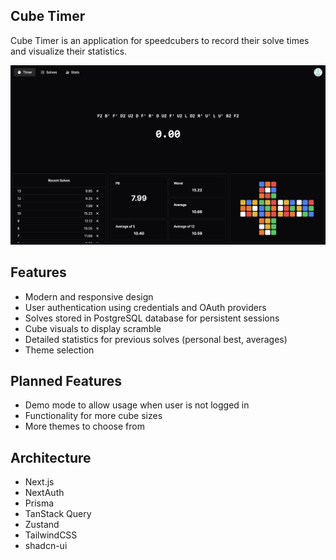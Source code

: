 ## Cube Timer

Cube Timer is an application for speedcubers to record their solve times and visualize their statistics.

![alt text](public/timer.png)

## Features

- Modern and responsive design
- User authentication using credentials and OAuth providers
- Solves stored in PostgreSQL database for persistent sessions
- Cube visuals to display scramble
- Detailed statistics for previous solves (personal best, averages)
- Theme selection

## Planned Features

- Demo mode to allow usage when user is not logged in
- Functionality for more cube sizes
- More themes to choose from

## Architecture

- Next.js
- NextAuth
- Prisma
- TanStack Query
- Zustand
- TailwindCSS
- shadcn-ui
